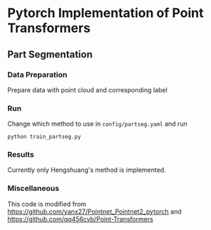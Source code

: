 # Pytorch Implementation of Point Transformers

## Part Segmentation
### Data Preparation
Prepare data with point cloud and corresponding label

### Run
Change which method to use in `config/partseg.yaml` and run
```
python train_partseg.py
```
### Results
Currently only Hengshuang's method is implemented.

### Miscellaneous
This code is modified from https://github.com/yanx27/Pointnet_Pointnet2_pytorch and https://github.com/qq456cvb/Point-Transformers
